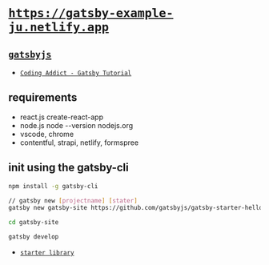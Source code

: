 # [`https://gatsby-example-ju.netlify.app`](https://gatsby-example-ju.netlify.app)

## [`gatsbyjs`](https://www.gatsbyjs.org/)

- [`Coding Addict - Gatsby Tutorial`](https://www.youtube.com/watch?v=5Mam9NuxwQc)

## requirements

- react.js create-react-app
- node.js node --version nodejs.org
- vscode, chrome
- contentful, strapi, netlify, formspree

## init using the gatsby-cli

```sh
npm install -g gatsby-cli

// gatsby new [projectname] [stater]
gatsby new gatsby-site https://github.com/gatsbyjs/gatsby-starter-hello-world

cd gatsby-site

gatsby develop
```

- [`starter library`](https://www.gatsbyjs.org/starters/?s=hello&v=2)
